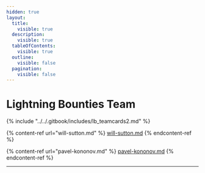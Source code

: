 ```yaml
---
hidden: true
layout:
  title:
    visible: true
  description:
    visible: true
  tableOfContents:
    visible: true
  outline:
    visible: false
  pagination:
    visible: false
---
```


# Lightning Bounties Team



{% include "../../.gitbook/includes/lb_teamcards2.md" %}







{% content-ref url="will-sutton.md" %}
[will-sutton.md](will-sutton.md)
{% endcontent-ref %}

{% content-ref url="pavel-kononov.md" %}
[pavel-kononov.md](pavel-kononov.md)
{% endcontent-ref %}

***

